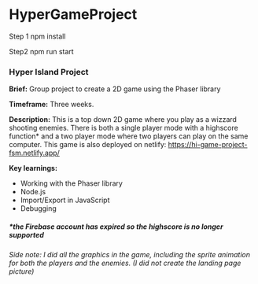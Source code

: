 <h1> HyperGameProject </h1>
Step 1
npm install

Step2
npm run start

<h3>Hyper Island Project</h3>

<strong>Brief:</strong> Group project to create a 2D game using the Phaser library

<strong>Timeframe:</strong> Three weeks.

<strong>Description:</strong> This is a top down 2D game where you play as a wizzard shooting enemies. There is both a single player mode with a highscore function* and a two player mode where two players can play on the same computer. This game is also deployed on netlify: https://hi-game-project-fsm.netlify.app/


<strong>Key learnings:</strong>
<ul>
<li>Working with the Phaser library</li>
<li>Node.js</li>
<li>Import/Export in JavaScript</li>
 <li>Debugging</li>
 </ul>

 <h5>*the Firebase account has expired so the highscore is no longer supported</h5>
 
 <em>Side note: I did all the graphics in the game, including the sprite animation for both the players and the enemies. (I did not create the landing page picture) </em>
